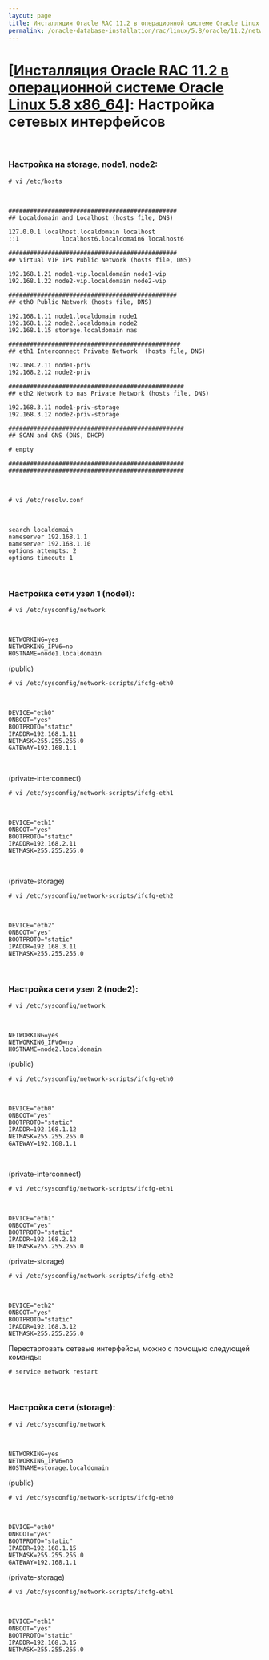 ```yaml
---
layout: page
title: Инсталляция Oracle RAC 11.2 в операционной системе Oracle Linux 5.8 x86_64
permalink: /oracle-database-installation/rac/linux/5.8/oracle/11.2/network-interfaces/
---
```


# <a href="/oracle-database-installation/rac/linux/5.8/oracle/11.2/">[Инсталляция Oracle RAC 11.2 в операционной системе Oracle Linux 5.8 x86_64]</a>: Настройка сетевых интерфейсов

<br/>



### Настройка на storage, node1, node2:

	# vi /etc/hosts

<br/>

	###############################################
	## Localdomain and Localhost (hosts file, DNS)

	127.0.0.1 localhost.localdomain localhost
	::1            localhost6.localdomain6 localhost6

	###############################################
	## Virtual VIP IPs Public Network (hosts file, DNS)

	192.168.1.21 node1-vip.localdomain node1-vip
	192.168.1.22 node2-vip.localdomain node2-vip

	###############################################
	## eth0 Public Network (hosts file, DNS)

	192.168.1.11 node1.localdomain node1
	192.168.1.12 node2.localdomain node2
	192.168.1.15 storage.localdomain nas

	################################################
	## eth1 Interconnect Private Network  (hosts file, DNS)

	192.168.2.11 node1-priv
	192.168.2.12 node2-priv

	#################################################
	## eth2 Network to nas Private Network (hosts file, DNS)

	192.168.3.11 node1-priv-storage
	192.168.3.12 node2-priv-storage

	#################################################
	## SCAN and GNS (DNS, DHCP)

	# empty

	#################################################
	#################################################

<br/>

	# vi /etc/resolv.conf

<br/>

	search localdomain
	nameserver 192.168.1.1
	nameserver 192.168.1.10
	options attempts: 2
	options timeout: 1

<br/>

### Настройка сети узел 1 (node1):


	# vi /etc/sysconfig/network

<br/>

	NETWORKING=yes
	NETWORKING_IPV6=no
	HOSTNAME=node1.localdomain


(public)

	# vi /etc/sysconfig/network-scripts/ifcfg-eth0

<br/>

	DEVICE="eth0"
	ONBOOT="yes"
	BOOTPROTO="static"
	IPADDR=192.168.1.11
	NETMASK=255.255.255.0
	GATEWAY=192.168.1.1


<br/>

(private-interconnect)

	# vi /etc/sysconfig/network-scripts/ifcfg-eth1

<br/>

	DEVICE="eth1"
	ONBOOT="yes"
	BOOTPROTO="static"
	IPADDR=192.168.2.11
	NETMASK=255.255.255.0


<br/>

(private-storage)

	# vi /etc/sysconfig/network-scripts/ifcfg-eth2

<br/>

	DEVICE="eth2"
	ONBOOT="yes"
	BOOTPROTO="static"
	IPADDR=192.168.3.11
	NETMASK=255.255.255.0


<br/>

### Настройка сети узел 2 (node2):


	# vi /etc/sysconfig/network

<br/>

	NETWORKING=yes
	NETWORKING_IPV6=no
	HOSTNAME=node2.localdomain


(public)

	# vi /etc/sysconfig/network-scripts/ifcfg-eth0

<br/>

	DEVICE="eth0"
	ONBOOT="yes"
	BOOTPROTO="static"
	IPADDR=192.168.1.12
	NETMASK=255.255.255.0
	GATEWAY=192.168.1.1

<br/>

(private-interconnect)

	# vi /etc/sysconfig/network-scripts/ifcfg-eth1

<br/>

	DEVICE="eth1"
	ONBOOT="yes"
	BOOTPROTO="static"
	IPADDR=192.168.2.12
	NETMASK=255.255.255.0


(private-storage)

	# vi /etc/sysconfig/network-scripts/ifcfg-eth2

<br/>

	DEVICE="eth2"
	ONBOOT="yes"
	BOOTPROTO="static"
	IPADDR=192.168.3.12
	NETMASK=255.255.255.0


Перестартовать сетевые интерфейсы, можно с помощью следующей команды:

	# service network restart

<br/>

### Настройка сети (storage):

	# vi /etc/sysconfig/network

<br/>

	NETWORKING=yes
	NETWORKING_IPV6=no
	HOSTNAME=storage.localdomain


(public)

	# vi /etc/sysconfig/network-scripts/ifcfg-eth0

<br/>

	DEVICE="eth0"
	ONBOOT="yes"
	BOOTPROTO="static"
	IPADDR=192.168.1.15
	NETMASK=255.255.255.0
	GATEWAY=192.168.1.1


(private-storage)

	# vi /etc/sysconfig/network-scripts/ifcfg-eth1

<br/>

	DEVICE="eth1"
	ONBOOT="yes"
	BOOTPROTO="static"
	IPADDR=192.168.3.15
	NETMASK=255.255.255.0
